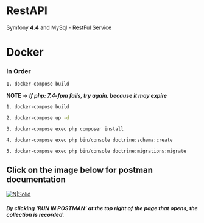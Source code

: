 # RestAPI
Symfony **4.4** and MySql - RestFul Service

# **Docker**

### In Order
```sh
1. docker-compose build
```
**NOTE** => ***If php: 7.4-fpm fails, try again. because it may expire***
```sh
1. docker-compose build
```

```sh
2. docker-compose up -d
```
```sh
3. docker-compose exec php composer install
```
```sh
4. docker-compose exec php bin/console doctrine:schema:create
```
```sh
5. docker-compose exec php bin/console doctrine:migrations:migrate
```


## Click on the image below for postman documentation

[![N|Solid](https://res.cloudinary.com/postman/image/upload/t_team_logo_pubdoc/v1/team/768118b36f06c94b0306958b980558e6915839447e859fe16906e29d683976f0)](https://documenter.getpostman.com/view/10240903/TVsoGVyV)
##### By clicking 'RUN IN POSTMAN' at the top right of the page that opens, the collection is recorded.
